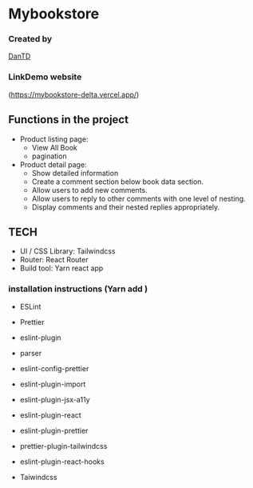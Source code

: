 # Mybookstore

### Created by

[DanTD](https://www.facebook.com/duydan272000)

### LinkDemo website

(https://mybookstore-delta.vercel.app/)

## Functions in the project

- Product listing page:
  - View All Book
  - pagination
- Product detail page:
  - Show detailed information
  - Create a comment section below book data section.
  - Allow users to add new comments.
  - Allow users to reply to other comments with one level of nesting.
  - Display comments and their nested replies appropriately.

## TECH

- UI / CSS Library: Tailwindcss
- Router: React Router
- Build tool: Yarn react app

### installation instructions (Yarn add )

- ESLint

- Prettier

- eslint-plugin

- parser

- eslint-config-prettier

- eslint-plugin-import

- eslint-plugin-jsx-a11y

- eslint-plugin-react

- eslint-plugin-prettier

- prettier-plugin-tailwindcss

- eslint-plugin-react-hooks

- Taiwindcss
